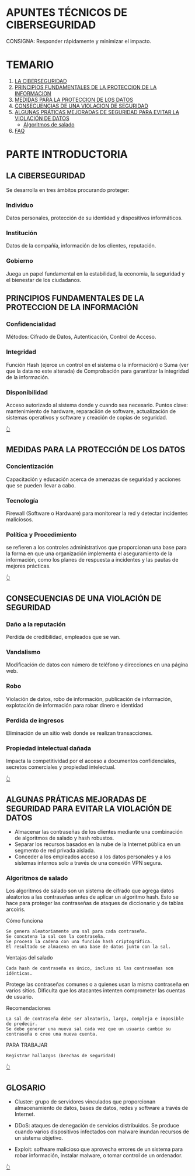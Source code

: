 # APUNTES TÉCNICOS DE CIBERSEGURIDAD

CONSIGNA: Responder rápidamente y minimizar el impacto.

# TEMARIO
1. [LA CIBERSEGURIDAD](#la-ciberseguridad)
1. [PRINCIPIOS FUNDAMENTALES DE LA PROTECCION DE LA INFORMACION](#principios-fundamentales-de-la-proteccion-de-la-información)
1. [MEDIDAS PARA LA PROTECCION DE LOS DATOS](#medidas-para-la-protección-de-los-datos)
1. [CONSECUENCIAS DE UNA VIOLACION DE SEGURIDAD](#consecuencias-de-una-violación-de-seguridad)
1. [ALGUNAS PRÁTICAS MEJORADAS DE SEGURIDAD PARA EVITAR LA VIOLACIÓN DE DATOS](#algunas-práticas-mejoradas-de-seguridad-para-evitar-la-violación-de-datos)
    * [Algoritmos de salado](#algoritmos-de-salado) 
1. [FAQ](#faq)

    

# PARTE INTRODUCTORIA

## LA CIBERSEGURIDAD

Se desarrolla en tres ámbitos procurando proteger:

### Individuo

Datos personales, protección de su identidad y dispositivos informáticos.

### Institución

Datos de la compañía, información de los clientes, reputación.

### Gobierno

Juega un papel fundamental en la estabilidad, la economia, la seguridad y el bienestar de los ciudadanos. 

## PRINCIPIOS FUNDAMENTALES DE LA PROTECCION DE LA INFORMACIÓN

### Confidencialidad

Métodos: Cifrado de Datos, Autenticación, Control de Acceso.

### Integridad

Función Hash (ejerce un control en el sistema o la información) o Suma (ver que la data no este alterada) de Comprobación para garantizar la integridad de la información.

### Disponibilidad
Acceso autorizado al sistema donde y cuando sea necesario.
Puntos clave: mantenimiento de hardware, reparaciión de software, actualización de sistemas operativos y software y creación de copias de seguridad.

[👆](#temario)


## MEDIDAS PARA LA PROTECCIÓN DE LOS DATOS

### Concientización
Capacitación y educación acerca de amenazas de seguridad y acciones que se pueden llevar a cabo.

### Tecnología
Firewall (Software o Hardware) para monitorear la red y detectar incidentes maliciosos.

### Política y Procedimiento
se refieren a los controles administrativos que proporcionan una base para la forma en que una organización implementa el aseguramiento de la información, como los planes de respuesta a incidentes y las pautas de mejores prácticas.

[👆](#temario)

## CONSECUENCIAS DE UNA VIOLACIÓN DE SEGURIDAD

### Daño a la reputación
Perdida de credibilidad, empleados que se van. 

### Vandalismo
Modificación de datos con número de teléfono y direcciones en una página web.

### Robo
Violación de datos, robo de información, publicación de información, explotación de información para robar dinero e identidad

### Perdida de ingresos
Eliminación de un sitio web donde se realizan transacciones.

### Propiedad intelectual dañada
Impacta la competitividad por el acceso a documentos confidenciales, secretos comerciales y propiedad intelectual.

[👆](#temario)

## ALGUNAS PRÁTICAS MEJORADAS DE SEGURIDAD PARA EVITAR LA VIOLACIÓN DE DATOS
+ Almacenar las contraseñas de los clientes mediante una combinación de algoritmos de salado y hash robustos.
+ Separar los recursos basados en la nube de la Internet pública en un segmento de red privada aislada.
+ Conceder a los empleados acceso a los datos personales y a los sistemas internos solo a través de una conexión VPN segura.

### Algoritmos de salado
Los algoritmos de salado son un sistema de cifrado que agrega datos aleatorios a las contraseñas antes de aplicar un algoritmo hash. Esto se hace para proteger las contraseñas de ataques de diccionario y de tablas arcoíris. 

Cómo funciona 

    Se genera aleatoriamente una sal para cada contraseña.
    Se concatena la sal con la contraseña.
    Se procesa la cadena con una función hash criptográfica.
    El resultado se almacena en una base de datos junto con la sal. 

Ventajas del salado

    Cada hash de contraseña es único, incluso si las contraseñas son idénticas. 

Protege las contraseñas comunes o a quienes usan la misma contraseña en varios sitios. 
Dificulta que los atacantes intenten comprometer las cuentas de usuario. 

Recomendaciones 

    La sal de contraseña debe ser aleatoria, larga, compleja e imposible de predecir.
    Se debe generar una nueva sal cada vez que un usuario cambie su contraseña o cree una nueva cuenta.

PARA TRABAJAR

    Registrar hallazgos (brechas de seguridad)

[👆](#temario)

## GLOSARIO

+ Cluster: grupo de servidores vinculados que proporcionan almacenamiento de datos, bases de datos, redes y software a través de Internet.

+ DDoS: ataques de denegación de servicios distribuidos. Se produce cuando varios dispositivos infectados con malware inundan recursos de un sistema objetivo.

+ Exploit: software malicioso que aprovecha errores de un sistema para robar información, instalar malware, o tomar control de un ordenador.


[👆](#temario)





